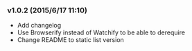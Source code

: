 ### v1.0.2	(2015/6/17 11:10)
* Add changelog
* Use Browserify instead of Watchify to be able to derequire
* Change README to static list version

